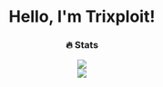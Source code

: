 <h1 align="center">Hello, I'm Trixploit!</h1>
<h3 align="center">🔥 Stats</h3>
<div align="center">
  <img src="https://github-profile-summary-cards.vercel.app/api/cards/profile-details?username=Trixploit&theme=solarized_dark">
</div>
<div align="center">
  <img src="https://komarev.com/ghpvc/?username=Trixploit">
</div>
